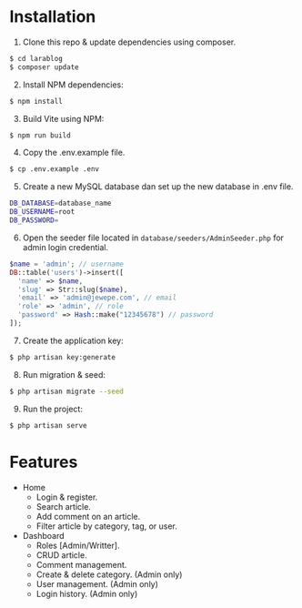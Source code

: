 # Installation

1. Clone this repo & update dependencies using composer.

```sh
$ cd larablog
$ composer update
```

2. Install NPM dependencies:

```sh
$ npm install
```

3. Build Vite using NPM:

```sh
$ npm run build
```

4. Copy the .env.example file.

```sh
$ cp .env.example .env
```

5. Create a new MySQL database dan set up the new database in .env file.

```sh
DB_DATABASE=database_name
DB_USERNAME=root
DB_PASSWORD=
```

6. Open the seeder file located in `database/seeders/AdminSeeder.php` for admin login credential.

```php
$name = 'admin'; // username
DB::table('users')->insert([
  'name' => $name,
  'slug' => Str::slug($name),
  'email' => 'admin@jewepe.com', // email
  'role' => 'admin', // role
  'password' => Hash::make("12345678") // password
]); 
```

7. Create the application key:

```sh
$ php artisan key:generate
```

8. Run migration & seed:

```sh
$ php artisan migrate --seed
```

9. Run the project:

```sh
$ php artisan serve
```

# Features

- Home
  - Login & register.
  - Search article.
  - Add comment on an article.
  - Filter article by category, tag, or user.
- Dashboard
  - Roles [Admin/Writter].
  - CRUD article.
  - Comment management.
  - Create & delete category. (Admin only)
  - User management. (Admin only)
  - Login history. (Admin only)
